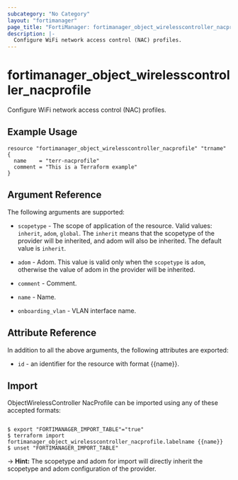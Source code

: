 ```yaml
---
subcategory: "No Category"
layout: "fortimanager"
page_title: "FortiManager: fortimanager_object_wirelesscontroller_nacprofile"
description: |-
  Configure WiFi network access control (NAC) profiles.
---
```


# fortimanager_object_wirelesscontroller_nacprofile
Configure WiFi network access control (NAC) profiles.

## Example Usage

```hcl
resource "fortimanager_object_wirelesscontroller_nacprofile" "trname" {
  name    = "terr-nacprofile"
  comment = "This is a Terraform example"
}
```

## Argument Reference


The following arguments are supported:

* `scopetype` - The scope of application of the resource. Valid values: `inherit`, `adom`, `global`. The `inherit` means that the scopetype of the provider will be inherited, and adom will also be inherited. The default value is `inherit`.
* `adom` - Adom. This value is valid only when the `scopetype` is `adom`, otherwise the value of adom in the provider will be inherited.

* `comment` - Comment.
* `name` - Name.
* `onboarding_vlan` - VLAN interface name.


## Attribute Reference

In addition to all the above arguments, the following attributes are exported:
* `id` - an identifier for the resource with format {{name}}.

## Import

ObjectWirelessController NacProfile can be imported using any of these accepted formats:
```

$ export "FORTIMANAGER_IMPORT_TABLE"="true"
$ terraform import fortimanager_object_wirelesscontroller_nacprofile.labelname {{name}}
$ unset "FORTIMANAGER_IMPORT_TABLE"
```
-> **Hint:** The scopetype and adom for import will directly inherit the scopetype and adom configuration of the provider.
